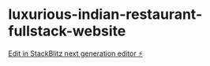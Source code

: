 # luxurious-indian-restaurant-fullstack-website

[Edit in StackBlitz next generation editor ⚡️](https://stackblitz.com/~/github.com/srija-gudapati/luxurious-indian-restaurant-fullstack-website)